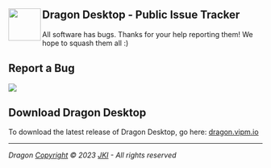 Dragon Desktop - Public Issue Tracker <img align="left" width="64" height="64" src="https://user-images.githubusercontent.com/381432/248931730-181946ce-e75e-497e-a947-adee7603b9e6.png">
--
All software has bugs. Thanks for your help reporting them! We hope to squash them all :)

## Report a Bug
[![](https://user-images.githubusercontent.com/381432/151610088-26adc1da-175d-442a-b528-9046a91e9dee.png)](https://github.com/vipm-io/dragon-desktop-issues/issues/new/choose)

## Download Dragon Desktop
To download the latest release of Dragon Desktop, go here: [dragon.vipm.io](https://dragon.vipm.io)

----

_Dragon [Copyright](https://www.vipm.io/terms/) © 2023 [JKI](https://www.jki.net) - All rights reserved_
